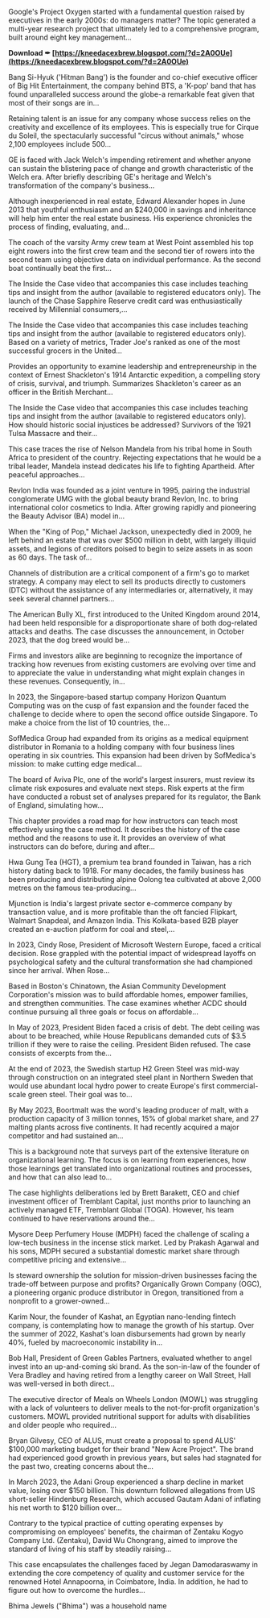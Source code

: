 
 
Google's Project Oxygen started with a fundamental question raised by executives in the early 2000s: do managers matter? The topic generated a multi-year research project that ultimately led to a comprehensive program, built around eight key management...
 
**Download ✒ [https://kneedacexbrew.blogspot.com/?d=2A0OUe](https://kneedacexbrew.blogspot.com/?d=2A0OUe)**


 
Bang Si-Hyuk ('Hitman Bang') is the founder and co-chief executive officer of Big Hit Entertainment, the company behind BTS, a 'K-pop' band that has found unparalleled success around the globe-a remarkable feat given that most of their songs are in...
 
Retaining talent is an issue for any company whose success relies on the creativity and excellence of its employees. This is especially true for Cirque du Soleil, the spectacularly successful "circus without animals," whose 2,100 employees include 500...
 
GE is faced with Jack Welch's impending retirement and whether anyone can sustain the blistering pace of change and growth characteristic of the Welch era. After briefly describing GE's heritage and Welch's transformation of the company's business...
 
Although inexperienced in real estate, Edward Alexander hopes in June 2013 that youthful enthusiasm and an $240,000 in savings and inheritance will help him enter the real estate business. His experience chronicles the process of finding, evaluating, and...

The coach of the varsity Army crew team at West Point assembled his top eight rowers into the first crew team and the second tier of rowers into the second team using objective data on individual performance. As the second boat continually beat the first...
 
The Inside the Case video that accompanies this case includes teaching tips and insight from the author (available to registered educators only). The launch of the Chase Sapphire Reserve credit card was enthusiastically received by Millennial consumers,...
 
The Inside the Case video that accompanies this case includes teaching tips and insight from the author (available to registered educators only). Based on a variety of metrics, Trader Joe's ranked as one of the most successful grocers in the United...
 
Provides an opportunity to examine leadership and entrepreneurship in the context of Ernest Shackleton's 1914 Antarctic expedition, a compelling story of crisis, survival, and triumph. Summarizes Shackleton's career as an officer in the British Merchant...
 
The Inside the Case video that accompanies this case includes teaching tips and insight from the author (available to registered educators only). How should historic social injustices be addressed? Survivors of the 1921 Tulsa Massacre and their...
 
This case traces the rise of Nelson Mandela from his tribal home in South Africa to president of the country. Rejecting expectations that he would be a tribal leader, Mandela instead dedicates his life to fighting Apartheid. After peaceful approaches...
 
Revlon India was founded as a joint venture in 1995, pairing the industrial conglomerate UMG with the global beauty brand Revlon, Inc. to bring international color cosmetics to India. After growing rapidly and pioneering the Beauty Advisor (BA) model in...
 
When the "King of Pop," Michael Jackson, unexpectedly died in 2009, he left behind an estate that was over $500 million in debt, with largely illiquid assets, and legions of creditors poised to begin to seize assets in as soon as 60 days. The task of...
 
Channels of distribution are a critical component of a firm's go to market strategy. A company may elect to sell its products directly to customers (DTC) without the assistance of any intermediaries or, alternatively, it may seek several channel partners...
 
The American Bully XL, first introduced to the United Kingdom around 2014, had been held responsible for a disproportionate share of both dog-related attacks and deaths. The case discusses the announcement, in October 2023, that the dog breed would be...
 
Firms and investors alike are beginning to recognize the importance of tracking how revenues from existing customers are evolving over time and to appreciate the value in understanding what might explain changes in these revenues. Consequently, in...
 
In 2023, the Singapore-based startup company Horizon Quantum Computing was on the cusp of fast expansion and the founder faced the challenge to decide where to open the second office outside Singapore. To make a choice from the list of 10 countries, the...
 
SofMedica Group had expanded from its origins as a medical equipment distributor in Romania to a holding company with four business lines operating in six countries. This expansion had been driven by SofMedica's mission: to make cutting edge medical...
 
The board of Aviva Plc, one of the world's largest insurers, must review its climate risk exposures and evaluate next steps. Risk experts at the firm have conducted a robust set of analyses prepared for its regulator, the Bank of England, simulating how...
 
This chapter provides a road map for how instructors can teach most effectively using the case method. It describes the history of the case method and the reasons to use it. It provides an overview of what instructors can do before, during and after...
 
Hwa Gung Tea (HGT), a premium tea brand founded in Taiwan, has a rich history dating back to 1918. For many decades, the family business has been producing and distributing alpine Oolong tea cultivated at above 2,000 metres on the famous tea-producing...
 
Mjunction is India's largest private sector e-commerce company by transaction value, and is more profitable than the oft fancied Flipkart, Walmart Snapdeal, and Amazon India. This Kolkata-based B2B player created an e-auction platform for coal and steel,...
 
In 2023, Cindy Rose, President of Microsoft Western Europe, faced a critical decision. Rose grappled with the potential impact of widespread layoffs on psychological safety and the cultural transformation she had championed since her arrival. When Rose...
 
Based in Boston's Chinatown, the Asian Community Development Corporation's mission was to build affordable homes, empower families, and strengthen communities. The case examines whether ACDC should continue pursuing all three goals or focus on affordable...
 
In May of 2023, President Biden faced a crisis of debt. The debt ceiling was about to be breached, while House Republicans demanded cuts of $3.5 trillion if they were to raise the ceiling. President Biden refused. The case consists of excerpts from the...
 
At the end of 2023, the Swedish startup H2 Green Steel was mid-way through construction on an integrated steel plant in Northern Sweden that would use abundant local hydro power to create Europe's first commercial-scale green steel. Their goal was to...
 
By May 2023, Boortmalt was the word's leading producer of malt, with a production capacity of 3 million tonnes, 15% of global market share, and 27 malting plants across five continents. It had recently acquired a major competitor and had sustained an...
 
This is a background note that surveys part of the extensive literature on organizational learning. The focus is on learning from experiences, how those learnings get translated into organizational routines and processes, and how that can also lead to...
 
The case highlights deliberations led by Brett Barakett, CEO and chief investment officer of Tremblant Capital, just months prior to launching an actively managed ETF, Tremblant Global (TOGA). However, his team continued to have reservations around the...
 
Mysore Deep Perfumery House (MDPH) faced the challenge of scaling a low-tech business in the incense stick market. Led by Prakash Agarwal and his sons, MDPH secured a substantial domestic market share through competitive pricing and extensive...
 
Is steward ownership the solution for mission-driven businesses facing the trade-off between purpose and profits? Organically Grown Company (OGC), a pioneering organic produce distributor in Oregon, transitioned from a nonprofit to a grower-owned...
 
Karim Nour, the founder of Kashat, an Egyptian nano-lending fintech company, is contemplating how to manage the growth of his startup. Over the summer of 2022, Kashat's loan disbursements had grown by nearly 40%, fueled by macroeconomic instability in...
 
Bob Hall, President of Green Gables Partners, evaluated whether to angel invest into an up-and-coming ski brand. As the son-in-law of the founder of Vera Bradley and having retired from a lengthy career on Wall Street, Hall was well-versed in both direct...
 
The executive director of Meals on Wheels London (MOWL) was struggling with a lack of volunteers to deliver meals to the not-for-profit organization's customers. MOWL provided nutritional support for adults with disabilities and older people who required...
 
Bryan Gilvesy, CEO of ALUS, must create a proposal to spend ALUS' $100,000 marketing budget for their brand "New Acre Project". The brand had experienced good growth in previous years, but sales had stagnated for the past two, creating concerns about the...
 
In March 2023, the Adani Group experienced a sharp decline in market value, losing over $150 billion. This downturn followed allegations from US short-seller Hindenburg Research, which accused Gautam Adani of inflating his net worth to $120 billion over...
 
Contrary to the typical practice of cutting operating expenses by compromising on employees' benefits, the chairman of Zentaku Kogyo Company Ltd. (Zentaku), David Wu Chongrang, aimed to improve the standard of living of his staff by steadily raising...
 
This case encapsulates the challenges faced by Jegan Damodaraswamy in extending the core competency of quality and customer service for the renowned Hotel Annapoorna, in Coimbatore, India. In addition, he had to figure out how to overcome the hurdles...
 
Bhima Jewels ("Bhima") was a household name